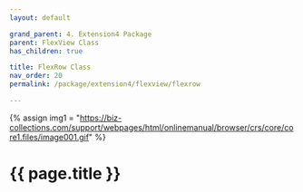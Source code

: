```yaml
---
layout: default

grand_parent: 4. Extension4 Package
parent: FlexView Class
has_children: true

title: FlexRow Class
nav_order: 20
permalink: /package/extension4/flexview/flexrow

---
```

{% assign img1 = "https://biz-collections.com/support/webpages/html/onlinemanual/browser/crs/core/core1.files/image001.gif" %}


# {{ page.title }}


